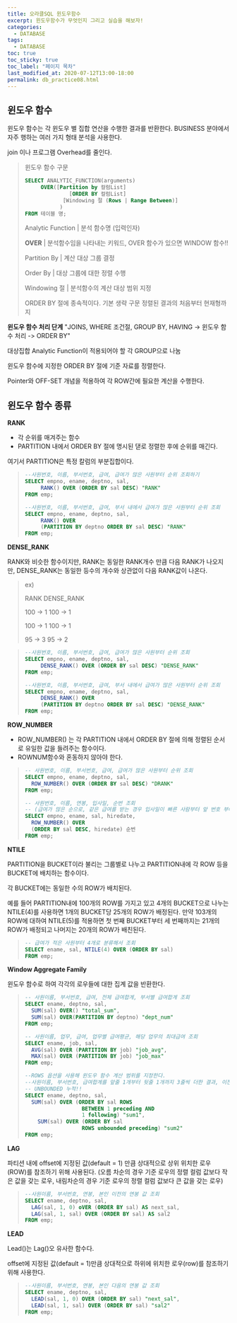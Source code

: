 ```yaml
---
title: 오라클SQL 윈도우함수
excerpt: 윈도우함수가 무엇인지 그리고 실습을 해보자!
categories:
  - DATABASE
tags:
  - DATABASE
toc: true
toc_sticky: true
toc_label: "페이지 목차"
last_modified_at: 2020-07-12T13:00-18:00
permalink: db_practice08.html
---
```

## 윈도우 함수

윈도우 함수는 각 윈도우 별 집합 연산을 수행한 결과를 반환한다. BUSINESS 분야에서 자주 행하는 여러 가지 형태 분석을 사용한다.

join 이나 프로그램 Overhead를 줄인다. 

> 윈도우 함수 구문
>
> ```sql
> SELECT ANALYTIC_FUNCTION(arguments)
> 	   OVER([Partition by 컬럼List]
>        		[ORDER BY 컬럼List]
>             [Windowing 절 (Rows | Range Between)]
>            )
> FROM 테이블 명; 
> ```
>
> Analytic Function | 분석 함수명 (입력인자)
>
> **OVER** |  분석함수임을 나타내는 키워드, OVER 함수가 있으면 WINDOW 함수!!
>
> Partition By | 계산 대상 그룹 결정
>
> Order By | 대상 그룹에 대한 정렬 수행
>
> Windowing 절 | 분석함수의 계산 대상 범위 지정
>
> ORDER BY 절에 종속적이다. 기본 생략 구문 정렬된 결과의 처음부터 현재형까지 

**윈도우 함수 처리 단계**
"JOINS, WHERE 조건절, GROUP BY, HAVING -> 윈도우 함수 처리 -> ORDER BY"

대상집합 Analytic Function이 적용되어야 할 각 GROUP으로 나눔

윈도우 함수에 지정한 ORDER BY 절에 기준 자료를 정렬한다.

Pointer와 OFF-SET 개념을 적용하여 각 ROW간에 필요한 계산을 수행한다.

## 윈도우 함수 종류

**RANK**

* 각 순위를 매겨주는 함수
* PARTITION 내에서 ORDER BY 절에 명시된 댇로 정렬한 후에 순위를 매긴다.

여기서 PARTITION은 특정 칼럼의 부분집합이다.

> ```sql
> --사원번호, 이름, 부서번호, 급여, 급여가 많은 사원부터 순위 조회하기
> SELECT empno, ename, deptno, sal,
> 	   RANK() OVER (ORDER BY sal DESC) "RANK"
> FROM emp;
> 
> --사원번호, 이름, 부서번호, 급여, 부서 내에서 급여가 많은 사원부터 순위 조회
> SELECT empno, ename, deptno, sal,
> 	   RANK() OVER
> 	   (PARTITION BY deptno ORDER BY sal DESC) "RANK"
> FROM emp;
> ```

**DENSE_RANK**

RANK와 비슷한 함수이지만, RANK는 동일한 RANK개수 만큼 다음 RANK가 나오지만, DENSE_RANK는 동일한 등수의 개수와 상관없이 다음 RANK값이 나온다.

> ex)
>
> RANK					DENSE_RANK
>
> 100 -> 1				100 -> 1
>
> 100 -> 1				100 -> 1
>
> 95 -> 3					95 -> 2

> ```sql
> --사원번호, 이름, 부서번호, 급여, 급여가 많은 사원부터 순위 조회
> SELECT empno, ename, deptno, sal,
> 	   DENSE_RANK() OVER (ORDER BY sal DESC) "DENSE_RANK"
> FROM emp;
> 
> --사원번호, 이름, 부서번호, 급여, 부서 내에서 급여가 많은 사원부터 순위 조회
> SELECT empno, ename, deptno, sal,
> 	   DENSE_RANK() OVER
> 	   (PARTITION BY deptno ORDER BY sal DESC) "DENSE_RANK"
> FROM emp;
> ```

**ROW_NUMBER**

* ROW_NUMBER() 는 각 PARTITION 내에서 ORDER BY  절에 의해 정렬된 순서로 유일한 값을 들려주는 함수이다.
* ROWNUM함수와 혼동하지 않아야 한다.

> ```sql
> -- 사원번호, 이름, 부서번호, 급여, 급여가 많은 사원부터 순위 조회
> SELECT empno, ename, deptno, sal,
> 	ROW_NUMBER() OVER (ORDER BY sal DESC) "DRANK"
> FROM emp;
> 
> -- 사원번호, 이름, 연봉, 입사일, 순번 조회
> -- (급여가 많은 순으로, 같은 급여를 받는 경우 입사일이 빠른 사람부터 앞 번호 부여)
> SELECT empno, ename, sal, hiredate,
> 	ROW_NUMBER() OVER
> 	(ORDER BY sal DESC, hiredate) 순번
> FROM emp;
> ```

**NTILE**

PARTITION을 BUCKET이라 불리는 그룹별로 나누고 PARTITION내에 각 ROW 등을 BUCKET에 배치하는 함수이다. 

각 BUCKET에는 동일한 수의 ROW가 배치된다.

예를 들어 PARTITION내에 100개의 ROW를 가지고 있고 4개의 BUCKET으로 나누는 NTILE(4)를 사용하면 1개의 BUCKET당 25개의 ROW가 배정된다. 만약 103개의 ROW에 대하여 NTILE(5)를 적용하면 첫 번째 BUCKET부터 세 번째까지는 21개의 ROW가 배정되고 나머지는 20개의 ROW가 배친된다.

> ```sql
> -- 급여가 적은 사원부터 4개로 분류해서 조회
> SELECT ename, sal, NTILE(4) OVER (ORDER BY sal)
> FROM emp;
> ```

**Window Aggregate Family**

윈도우 함수로 하여 각각의 로우들에 대한 집계 값을 반환한다.

> ```sql
> -- 사원이름, 부서번호, 급여, 전체 급여합계, 부서별 급여합계 조회
> SELECT ename, deptno, sal,
> 	SUM(sal) OVER() "total_sum",
> 	SUM(sal) OVER(PARTITION BY deptno) "dept_num"
> FROM emp;
> 
> -- 사원이름, 업무, 급여, 업무별 급여평균, 해당 업무의 최대급여 조회
> SELECT ename, job, sal,
> 	AVG(sal) OVER (PARTITION BY job) "job_avg",
> 	MAX(sal) OVER (PARTITION BY job) "job_max"
> FROM emp;
> 
> --ROWS 옵션을 사용해 윈도우 함수 계산 범위를 지정한다.
> --사원이름, 부서번호, 급여합계를 앞줄 1개부터 뒷줄 1개까지 3줄씩 더한 결과, 이전 ROW의 누적합계 조회
> -- UNBOUNDED 누적!!
> SELECT ename, deptno, sal,
> 	SUM(sal) OVER (ORDER BY sal ROWS
>                   BETWEEN 1 preceding AND
>                   1 following) "sum1",
>     SUM(sal) OVER (ORDER BY sal
>                   ROWS unbounded preceding) "sum2"
> FROM emp;
> ```

**LAG**

파티션 내에 offset에 지정된 값(default = 1) 만큼 상대적으로 상위 위치한 로우(ROW)를 참조하기 위해 사용된다. (오름 차순의 경우 기준 로우의 정렬 컬럼 값보다 작은 값을 갖는 로우, 내림차순의 경우 기준 로우의 정렬 컬럼 값보다 큰 값을 갖는 로우)

> ```sql
> --사원이름, 부서번호, 연봉, 본인 이전의 연봉 값 조회
> SELECT ename, deptno, sal,
> 	LAG(sal, 1, 0) oVER (ORDER BY sal) AS next_sal,
> 	LAG(sal, 1, sal) OVER (ORDER BY sal) AS sal2
> FROM emp;
> ```

**LEAD**

Lead()는 Lag()오 유사한 함수다.

offset에 지정된 값(default = 1)만큼 상대적으로 하위에 위치한 로우(row)를 참조하기 위해 사용한다.

> ```sql
> --사원이름, 부서번호, 연봉, 본인 다음의 연봉 값 조회
> SELECT ename, deptno, sal,
> 	LEAD(sal, 1, 0) OVER (ORDER BY sal) "next_sal",
> 	LEAD(sal, 1, sal) OVER (ORDER BY sal) "sal2"
> FROM emp;
> ```